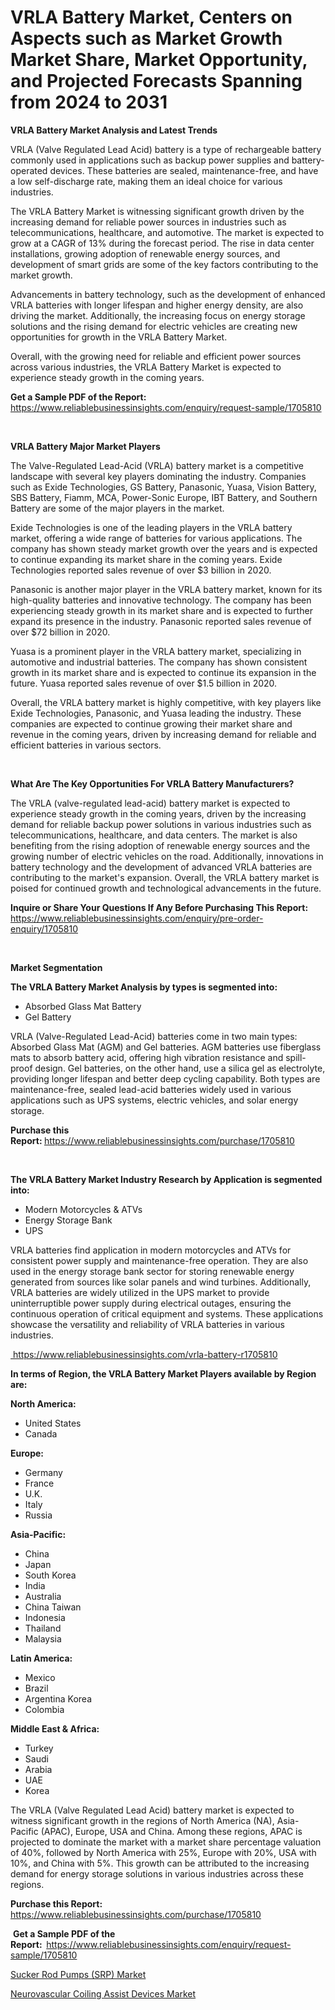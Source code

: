 <p><h1>VRLA Battery Market, Centers on Aspects such as Market Growth Market Share, Market Opportunity, and Projected Forecasts Spanning from 2024 to 2031</h1></p><p><strong>VRLA Battery Market Analysis and Latest Trends</strong></p>
<p><p>VRLA (Valve Regulated Lead Acid) battery is a type of rechargeable battery commonly used in applications such as backup power supplies and battery-operated devices. These batteries are sealed, maintenance-free, and have a low self-discharge rate, making them an ideal choice for various industries.</p><p>The VRLA Battery Market is witnessing significant growth driven by the increasing demand for reliable power sources in industries such as telecommunications, healthcare, and automotive. The market is expected to grow at a CAGR of 13% during the forecast period. The rise in data center installations, growing adoption of renewable energy sources, and development of smart grids are some of the key factors contributing to the market growth.</p><p>Advancements in battery technology, such as the development of enhanced VRLA batteries with longer lifespan and higher energy density, are also driving the market. Additionally, the increasing focus on energy storage solutions and the rising demand for electric vehicles are creating new opportunities for growth in the VRLA Battery Market.</p><p>Overall, with the growing need for reliable and efficient power sources across various industries, the VRLA Battery Market is expected to experience steady growth in the coming years.</p></p>
<p><strong>Get a Sample PDF of the Report:&nbsp;</strong> <a href="https://www.reliablebusinessinsights.com/enquiry/request-sample/1705810">https://www.reliablebusinessinsights.com/enquiry/request-sample/1705810</a></p>
<p>&nbsp;</p>
<p><strong>VRLA Battery Major Market Players</strong></p>
<p><p>The Valve-Regulated Lead-Acid (VRLA) battery market is a competitive landscape with several key players dominating the industry. Companies such as Exide Technologies, GS Battery, Panasonic, Yuasa, Vision Battery, SBS Battery, Fiamm, MCA, Power-Sonic Europe, IBT Battery, and Southern Battery are some of the major players in the market.</p><p>Exide Technologies is one of the leading players in the VRLA battery market, offering a wide range of batteries for various applications. The company has shown steady market growth over the years and is expected to continue expanding its market share in the coming years. Exide Technologies reported sales revenue of over $3 billion in 2020.</p><p>Panasonic is another major player in the VRLA battery market, known for its high-quality batteries and innovative technology. The company has been experiencing steady growth in its market share and is expected to further expand its presence in the industry. Panasonic reported sales revenue of over $72 billion in 2020.</p><p>Yuasa is a prominent player in the VRLA battery market, specializing in automotive and industrial batteries. The company has shown consistent growth in its market share and is expected to continue its expansion in the future. Yuasa reported sales revenue of over $1.5 billion in 2020.</p><p>Overall, the VRLA battery market is highly competitive, with key players like Exide Technologies, Panasonic, and Yuasa leading the industry. These companies are expected to continue growing their market share and revenue in the coming years, driven by increasing demand for reliable and efficient batteries in various sectors.</p></p>
<p>&nbsp;</p>
<p><strong>What Are The Key Opportunities For VRLA Battery Manufacturers?</strong></p>
<p><p>The VRLA (valve-regulated lead-acid) battery market is expected to experience steady growth in the coming years, driven by the increasing demand for reliable backup power solutions in various industries such as telecommunications, healthcare, and data centers. The market is also benefiting from the rising adoption of renewable energy sources and the growing number of electric vehicles on the road. Additionally, innovations in battery technology and the development of advanced VRLA batteries are contributing to the market's expansion. Overall, the VRLA battery market is poised for continued growth and technological advancements in the future.</p></p>
<p><strong>Inquire or Share Your Questions If Any Before Purchasing This Report:</strong> <a href="https://www.reliablebusinessinsights.com/enquiry/pre-order-enquiry/1705810">https://www.reliablebusinessinsights.com/enquiry/pre-order-enquiry/1705810</a></p>
<p>&nbsp;</p>
<p><strong>Market Segmentation</strong></p>
<p><strong>The VRLA Battery Market Analysis by types is segmented into:</strong></p>
<p><ul><li>Absorbed Glass Mat Battery</li><li>Gel Battery</li></ul></p>
<p><p>VRLA (Valve-Regulated Lead-Acid) batteries come in two main types: Absorbed Glass Mat (AGM) and Gel batteries. AGM batteries use fiberglass mats to absorb battery acid, offering high vibration resistance and spill-proof design. Gel batteries, on the other hand, use a silica gel as electrolyte, providing longer lifespan and better deep cycling capability. Both types are maintenance-free, sealed lead-acid batteries widely used in various applications such as UPS systems, electric vehicles, and solar energy storage.</p></p>
<p><strong>Purchase this Report:&nbsp;</strong><a href="https://www.reliablebusinessinsights.com/purchase/1705810">https://www.reliablebusinessinsights.com/purchase/1705810</a></p>
<p>&nbsp;</p>
<p><strong>The VRLA Battery Market Industry Research by Application is segmented into:</strong></p>
<p><ul><li>Modern Motorcycles & ATVs</li><li>Energy Storage Bank</li><li>UPS</li></ul></p>
<p><p>VRLA batteries find application in modern motorcycles and ATVs for consistent power supply and maintenance-free operation. They are also used in the energy storage bank sector for storing renewable energy generated from sources like solar panels and wind turbines. Additionally, VRLA batteries are widely utilized in the UPS market to provide uninterruptible power supply during electrical outages, ensuring the continuous operation of critical equipment and systems. These applications showcase the versatility and reliability of VRLA batteries in various industries.</p></p>
<p><a href="https://www.reliablebusinessinsights.com/vrla-battery-r1705810">&nbsp;https://www.reliablebusinessinsights.com/vrla-battery-r1705810</a></p>
<p><strong>In terms of Region, the VRLA Battery Market Players available by Region are:</strong></p>
<p>
    <p> <strong> North America: </strong>
        <ul>
            <li>United States</li>
            <li>Canada</li>
        </ul>
        </p> 
    <p> <strong> Europe: </strong>
        <ul>
            <li>Germany</li>
            <li>France</li>
            <li>U.K.</li>
            <li>Italy</li>
            <li>Russia</li>
        </ul>
        </p> 
    <p> <strong> Asia-Pacific: </strong>
        <ul>
            <li>China</li>
            <li>Japan</li>
            <li>South Korea</li>
            <li>India</li>
            <li>Australia</li>
            <li>China Taiwan</li>
            <li>Indonesia</li>
            <li>Thailand</li>
            <li>Malaysia</li>
        </ul>
        </p> 
    <p> <strong> Latin America: </strong>
        <ul>
            <li>Mexico</li>
            <li>Brazil</li>
            <li>Argentina Korea</li>
            <li>Colombia</li>
        </ul>
        </p> 
    <p> <strong> Middle East & Africa: </strong>
        <ul>
            <li>Turkey</li>
            <li>Saudi</li>
            <li>Arabia</li>
            <li>UAE</li>
            <li>Korea</li>
        </ul>
    </p>
    </p>
<p><p>The VRLA (Valve Regulated Lead Acid) battery market is expected to witness significant growth in the regions of North America (NA), Asia-Pacific (APAC), Europe, USA and China. Among these regions, APAC is projected to dominate the market with a market share percentage valuation of 40%, followed by North America with 25%, Europe with 20%, USA with 10%, and China with 5%. This growth can be attributed to the increasing demand for energy storage solutions in various industries across these regions.</p></p>
<p><strong>Purchase this Report: </strong><a href="https://www.reliablebusinessinsights.com/purchase/1705810">https://www.reliablebusinessinsights.com/purchase/1705810</a></p>
<p>&nbsp;<strong>Get a Sample PDF of the Report:&nbsp;&nbsp;</strong><a href="https://www.reliablebusinessinsights.com/enquiry/request-sample/1705810">https://www.reliablebusinessinsights.com/enquiry/request-sample/1705810</a></p>
<p><strong></strong></p>
<p><p><a href="https://github.com/suitykhatun12/Market-Research-Report-List-1/blob/main/sucker-rod-pumps-srp-market.md">Sucker Rod Pumps (SRP) Market</a></p><p><a href="https://view.publitas.com/reportprime-1/neurovascular-coiling-assist-devices-market-a-global-and-regional-analysis-2024-2031/">Neurovascular Coiling Assist Devices Market</a></p></p>